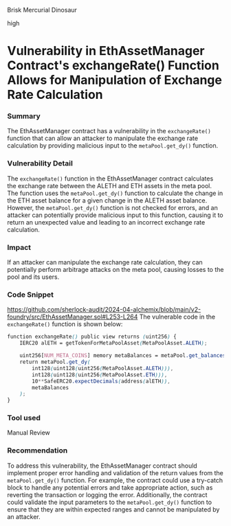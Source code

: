 Brisk Mercurial Dinosaur

high

# Vulnerability in EthAssetManager Contract's exchangeRate() Function Allows for Manipulation of Exchange Rate Calculation

### Summary

The EthAssetManager contract has a vulnerability in the `exchangeRate()` function that can allow an attacker to manipulate the exchange rate calculation by providing malicious input to the `metaPool.get_dy()` function.

### Vulnerability Detail

The `exchangeRate()` function in the EthAssetManager contract calculates the exchange rate between the ALETH and ETH assets in the meta pool. The function uses the `metaPool.get_dy()` function to calculate the change in the ETH asset balance for a given change in the ALETH asset balance. However, the `metaPool.get_dy()` function is not checked for errors, and an attacker can potentially provide malicious input to this function, causing it to return an unexpected value and leading to an incorrect exchange rate calculation.

### Impact

If an attacker can manipulate the exchange rate calculation, they can potentially perform arbitrage attacks on the meta pool, causing losses to the pool and its users.

### Code Snippet
https://github.com/sherlock-audit/2024-04-alchemix/blob/main/v2-foundry/src/EthAssetManager.sol#L253-L264
The vulnerable code in the `exchangeRate()` function is shown below:
```scss
function exchangeRate() public view returns (uint256) {
    IERC20 alETH = getTokenForMetaPoolAsset(MetaPoolAsset.ALETH);

    uint256[NUM_META_COINS] memory metaBalances = metaPool.get_balances();
    return metaPool.get_dy(
        int128(uint128(uint256(MetaPoolAsset.ALETH))),
        int128(uint128(uint256(MetaPoolAsset.ETH))),
        10**SafeERC20.expectDecimals(address(alETH)),
        metaBalances
    );
}
```
### Tool used

Manual Review

### Recommendation

To address this vulnerability, the EthAssetManager contract should implement proper error handling and validation of the return values from the `metaPool.get_dy()` function. For example, the contract could use a try-catch block to handle any potential errors and take appropriate action, such as reverting the transaction or logging the error. Additionally, the contract could validate the input parameters to the `metaPool.get_dy()` function to ensure that they are within expected ranges and cannot be manipulated by an attacker.
